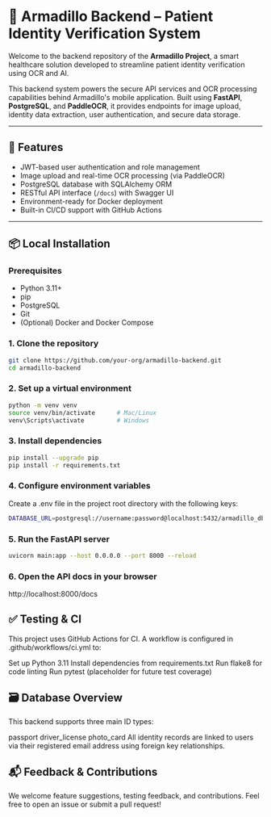 # 🦾 Armadillo Backend – Patient Identity Verification System

Welcome to the backend repository of the **Armadillo Project**, a smart healthcare solution developed to streamline patient identity verification using OCR and AI.

This backend system powers the secure API services and OCR processing capabilities behind Armadillo's mobile application. Built using **FastAPI**, **PostgreSQL**, and **PaddleOCR**, it provides endpoints for image upload, identity data extraction, user authentication, and secure data storage.

---

## 🚀 Features

- JWT-based user authentication and role management
- Image upload and real-time OCR processing (via PaddleOCR)
- PostgreSQL database with SQLAlchemy ORM
- RESTful API interface (`/docs`) with Swagger UI
- Environment-ready for Docker deployment
- Built-in CI/CD support with GitHub Actions

---

## 📦 Local Installation

### Prerequisites
- Python 3.11+
- pip
- PostgreSQL
- Git
- (Optional) Docker and Docker Compose

### 1. Clone the repository
```bash
git clone https://github.com/your-org/armadillo-backend.git
cd armadillo-backend
```

### 2. Set up a virtual environment
```bash
python -m venv venv
source venv/bin/activate      # Mac/Linux
venv\Scripts\activate         # Windows
```

### 3. Install dependencies
```bash
pip install --upgrade pip
pip install -r requirements.txt
```

### 4. Configure environment variables
Create a .env file in the project root directory with the following keys:

```bash
DATABASE_URL=postgresql://username:password@localhost:5432/armadillo_db
```

### 5. Run the FastAPI server
```bash
uvicorn main:app --host 0.0.0.0 --port 8000 --reload
```

### 6. Open the API docs in your browser

http://localhost:8000/docs

## ✅ Testing & CI

This project uses GitHub Actions for CI. A workflow is configured in .github/workflows/ci.yml to:

Set up Python 3.11
Install dependencies from requirements.txt
Run flake8 for code linting
Run pytest (placeholder for future test coverage)

## 🗃️ Database Overview

This backend supports three main ID types:

passport
driver_license
photo_card
All identity records are linked to users via their registered email address using foreign key relationships.

## 📬 Feedback & Contributions

We welcome feature suggestions, testing feedback, and contributions.
Feel free to open an issue or submit a pull request!
